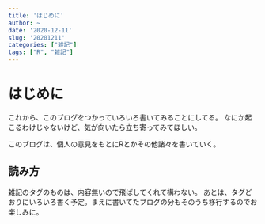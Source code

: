 ```yaml
---
title: 'はじめに'
author: ~
date: '2020-12-11'
slug: '20201211'
categories: ["雑記"]
tags: ["R", "雑記"]
---
```


# はじめに

これから、このブログをつかっていろいろ書いてみることにしてる。
なにか起こるわけじゃないけど、気が向いたら立ち寄ってみてほしい。

このブログは、個人の意見をもとにRとかその他諸々を書いていく。

## 読み方

雑記のタグのものは、内容無いので飛ばしてくれて構わない。
  あとは、タグどおりにいろいろ書く予定。まえに書いてたブログの分もそのうち移行するのでお楽しみに。
